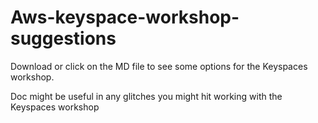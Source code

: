 # Aws-keyspace-workshop-suggestions

Download or click on the MD file to see some options for the Keyspaces workshop. 

Doc might be useful in any glitches you might hit working with the Keyspaces workshop